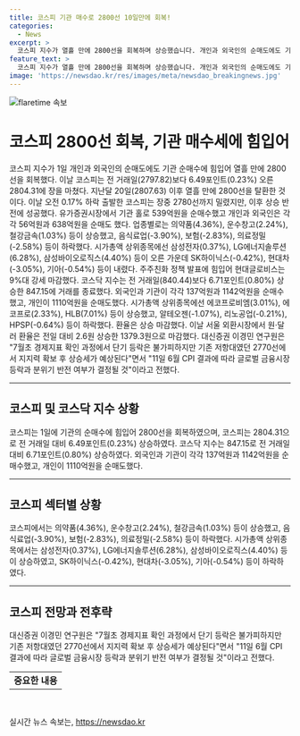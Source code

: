 ```yaml
---
title: 코스피 기관 매수로 2800선 10일만에 회복!
categories:
  - News
excerpt: >
  코스피 지수가 열흘 만에 2800선을 회복하며 상승했습니다. 개인과 외국인의 순매도에도 기관 순매수가 진행되었고, 삼성전자와 LG에너지솔루션 등 시가총액 상위종목이 오르는 가운데 의료정밀과 음식료업이 하락했습니다. 또한, 코스닥 지수는 외국인과 기관이 순매수를 하며 상승했고, 환율은 상승 마감했습니다. 대신증권 이경민 연구원은 단기 등락은 있겠지만 2770선에서 지지력이 확보되었으며 상승세가 예상된다고 전망했습니다.
feature_text: >
  코스피 지수가 열흘 만에 2800선을 회복하며 상승했습니다. 개인과 외국인의 순매도에도 기관 순매수가 진행되었고, 삼성전자와 LG에너지솔루션 등 시가총액 상위종목이 오르는 가운데 의료정밀과 음식료업이 하락했습니다. 또한, 코스닥 지수는 외국인과 기관이 순매수를 하며 상승했고, 환율은 상승 마감했습니다. 대신증권 이경민 연구원은 단기 등락은 있겠지만 2770선에서 지지력이 확보되었으며 상승세가 예상된다고 전망했습니다.
image: 'https://newsdao.kr/res/images/meta/newsdao_breakingnews.jpg'
---
```


<p><img src="https://newsdao.kr/res/images/meta/newsdao_breakingnews.jpg" alt="flaretime 속보" /></p>

<h1 data-ke-size="size26">코스피 2800선 회복, 기관 매수세에 힘입어</h1>

<p data-ke-size="size16">코스피 지수가 1일 개인과 외국인의 순매도에도 기관 순매수에 힘입어  열흘 만에 2800선을 회복했다. 이날  코스피는 전 거래일(2797.82)보다 6.49포인트(0.23%) 오른 2804.31에 장을 마쳤다. 지난달 20일(2807.63) 이후 열흘 만에 2800선을 탈환한 것이다.  이날 오전 0.17% 하락 출발한 코스피는 장중 2780선까지 밀렸지만, 이후 상승 반전에 성공했다. 유가증권시장에서 기관 홀로 539억원을 순매수했고 개인과 외국인은 각각 56억원과 638억원을 순매도 했다. 업종별로는 의약품(4.36%), 운수창고(2.24%), 철강금속(1.03%) 등이 상승했고, 음식료업(-3.90%), 보험(-2.83%), 의료정밀(-2.58%) 등이 하락했다. 시가총액 상위종목에선 삼성전자(0.37%), LG에너지솔루션(6.28%), 삼성바이오로직스(4.40%) 등이 오른 가운데 SK하이닉스(-0.42%), 현대차(-3.05%), 기아(-0.54%) 등이 내렸다. 주주친화 정책 발표에 힘입어 현대글로비스는 9%대 강세 마감했다. 코스닥 지수는 전 거래일(840.44)보다 6.71포인트(0.80%) 상승한 847.15에 거래를 종료했다. 외국인과 기관이 각각 137억원과 1142억원을 순매수했고, 개인이 1110억원을 순매도했다. 시가총액 상위종목에선 에코프로비엠(3.01%), 에코프로(2.33%), HLB(7.01%) 등이 상승했고, 알테오젠(-1.07%), 리노공업(-0.21%), HPSP(-0.64%) 등이 하락했다. 환율은 상승 마감했다. 이날 서울 외환시장에서 원·달러 환율은 전일 대비 2.6원 상승한 1379.3원으로 마감했다. 대신증권 이경민 연구원은 "7월초 경제지표 확인 과정에서 단기 등락은 불가피하지만 기존 저항대였던 2770선에서 지지력 확보 후 상승세가 예상된다"면서 "11일 6월 CPI 결과에 따라 글로벌 금융시장 등락과 분위기 반전 여부가 결정될 것"이라고 전했다.</p>

<hr>

<h2 data-ke-size="size26">코스피 및 코스닥 지수 상황</h2>

<p data-ke-size="size16">코스피는 1일에 기관의 순매수에 힘입어 2800선을 회복하였으며, 코스피는 2804.31으로 전 거래일 대비 6.49포인트(0.23%) 상승하였다. 코스닥 지수는 847.15로 전 거래일 대비 6.71포인트(0.80%) 상승하였다. 외국인과 기관이 각각 137억원과 1142억원을 순매수했고, 개인이 1110억원을 순매도했다. </p>

<hr>

<h2 data-ke-size="size26">코스피 섹터별 상황</h2>

<p data-ke-size="size16">코스피에서는 의약품(4.36%), 운수창고(2.24%), 철강금속(1.03%) 등이 상승했고, 음식료업(-3.90%), 보험(-2.83%), 의료정밀(-2.58%) 등이 하락했다. 시가총액 상위종목에서는 삼성전자(0.37%), LG에너지솔루션(6.28%), 삼성바이오로직스(4.40%) 등이 상승하였고, SK하이닉스(-0.42%), 현대차(-3.05%), 기아(-0.54%) 등이 하락하였다. </p>

<hr>

<h2 data-ke-size="size26">코스피 전망과 전후략</h2>

<p data-ke-size="size16">대신증권 이경민 연구원은 "7월초 경제지표 확인 과정에서 단기 등락은 불가피하지만 기존 저항대였던 2770선에서 지지력 확보 후 상승세가 예상된다"면서 "11일 6월 CPI 결과에 따라 글로벌 금융시장 등락과 분위기 반전 여부가 결정될 것"이라고 전했다.</p>

<table>
  <tbody>
    <tr>
      <td style="text-align: center; height: 17px;"><b>중요한 내용</b></td>
    </tr>
  </tbody>
</table>

<p data-ke-size="size16">&nbsp;</p>
실시간 뉴스 속보는, <a href="https://newsdao.kr" rel="dofollow">https://newsdao.kr</a>


